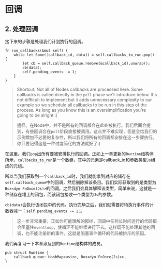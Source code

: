 # 回调

## 2. 处理回调
接下来的步骤是处理我们计划执行的回调。

```rust, no_run
fn run_callbacks(&mut self) {
    while let Some((callback_id, data)) = self.callbacks_to_run.pop() {
        let cb = self.callback_queue.remove(&callback_id).unwrap();
        cb(data);
        self.pending_events -= 1;
    }
}
```

> Shortcut. Not all of Nodes callbacks are processed here. Some callbacks is called
> directly in the `poll` phase we'll introduce below. It's not difficult to implement
> but it adds unnecessary complexity to our example so we schedule all callbacks to be
> run in this step of the process. As long as you know this is an oversimplification
> you're going to be alright :)
>
> 捷径。在Node中，并不是所有的回调都会在此处被执行。我们后面会提到，有些回调会在`poll`阶段直接被调用。这点并不难实现，但是会给我们的示例增加不必要的复杂性，所以我们将所有的回调都安排在这一步骤执行。你只要记得这是一种过度简化的方法就好了:)

在这里，我们`pop`出所有要被安排执行的回调。正如上一章更新的`Runtime`结构体所示，`callbacks_to_run`是一个数组，其中的元素是callback_id和参数类型`Js`组成的元组。

所以当我们获取到一个`callback_id`时，我们就能拿到对应的储存在`self.callback_queue`中的回调，然后删除掉该条目。我们实际获取到的是类型为`Box<dyn FnOnce(Js)>`的回调。之后我们会具体解释该类型，简单来说，这就是一种储存在堆上的闭包，而该闭包接收一个类型为`Js`的参数。

`cb(data)`会执行该闭包中的代码。执行完毕之后，我们就需要将待执行事件的计数器减一：`self.pending_events -= 1;`。

> 这一步非常重要，正如你可能理解的那样，回调中任何长时间运行的代码都会阻塞住`eventloop`，使循环不能继续进行下去。这样既不能处理其他的回调，也不能注册新的事件。这就是阻塞事件循环的代码被排斥的原因。

我们再复习一下本章涉及到的`Runtime`结构体的成员。

```rust, no_run
pub struct Runtime {
    callback_queue: HashMap<usize, Box<dyn FnOnce(Js)>>,
}
```
